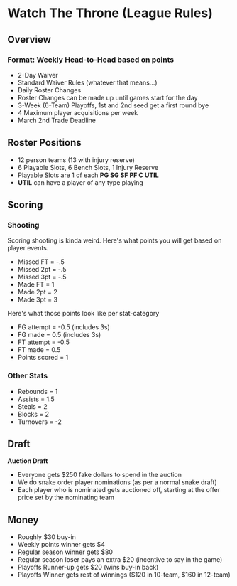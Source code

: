# Watch The Throne (League Rules)

## Overview

### Format: Weekly Head-to-Head based on points

- 2-Day Waiver
- Standard Waiver Rules (whatever that means...)
- Daily Roster Changes
- Roster Changes can be made up until games start for the day
- 3-Week (6-Team) Playoffs, 1st and 2nd seed get a first round bye
- 4 Maximum player acquisitions per week
- March 2nd Trade Deadline


## Roster Positions

- 12 person teams (13 with injury reserve)
- 6 Playable Slots, 6 Bench Slots, 1 Injury Reserve
- Playable Slots are 1 of each **PG SG SF PF C UTIL**
- **UTIL** can have a player of any type playing


## Scoring

### Shooting
Scoring shooting is kinda weird.  Here's what points you will get based on player events.

- Missed FT = -.5
- Missed 2pt = -.5
- Missed 3pt = -.5
- Made FT = 1
- Made 2pt = 2
- Made 3pt = 3

Here's what those points look like per stat-category

- FG attempt = -0.5 (includes 3s)
- FG made = 0.5 (includes 3s)
- FT attempt = -0.5
- FT made = 0.5
- Points scored = 1

### Other Stats

- Rebounds = 1
- Assists = 1.5
- Steals = 2
- Blocks = 2
- Turnovers = -2


## Draft

**Auction Draft**

- Everyone gets $250 fake dollars to spend in the auction
- We do snake order player nominations (as per a normal snake draft)
- Each player who is nominated gets auctioned off, starting at the offer price set by the nominating team


## Money

- Roughly $30 buy-in
- Weekly points winner gets $4
- Regular season winner gets $80
- Regular season loser pays an extra $20 (incentive to say in the game)
- Playoffs Runner-up gets $20 (wins buy-in back)
- Playoffs Winner gets rest of winnings ($120 in 10-team, $160 in 12-team)


